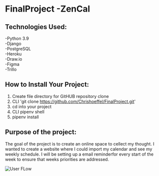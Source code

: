 # FinalProject -ZenCal

## Technologies Used:
-Python 3.9<br>
-Django <br>
-PostgreSQL <br>
-Heroku <br>
-Draw.io <br>
-Figma <br>
-Trillo <br>

## How to Install Your Project:
1. Create file directory for GitHUB repository clone
2. CLI 'git clone https://github.com/Chrishoeffel/FinalProject.git'
3. cd into your project
4. CLI pipenv shell
5. pipenv install


## Purpose of the project:
The goal of the project is to create an online space to cellect my thought.  I wanted to create a website where I could import my calendar and see my weekly schedule.  I will be setting up a email reminderfor every start of the week to ensure that weeks priorities are addressed. 

![User FLow](./Calender_User_Flow.drawio)